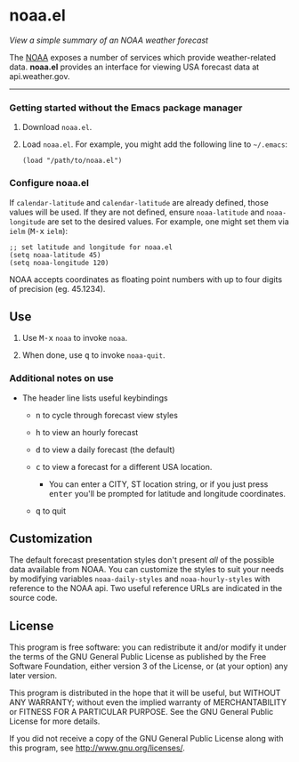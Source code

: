 # noaa.el

*View a simple summary of an NOAA weather forecast*

The [NOAA](http://www.noaa.gov) exposes a number of services which
provide weather-related data. **noaa.el** provides an interface for
viewing USA forecast data at api.weather.gov.

---

### Getting started without the Emacs package manager

1. Download `noaa.el`.

2. Load `noaa.el`. For example, you might add the following line to `~/.emacs`:

    `(load "/path/to/noaa.el")`

### Configure noaa.el

If `calendar-latitude` and `calendar-latitude` are already defined, those values will be used. If they are not defined, ensure `noaa-latitude` and `noaa-longitude` are set to the desired values. For example, one might set them via `ielm` (<kbd>M-x</kbd> `ielm`):

    ;; set latitude and longitude for noaa.el
	(setq noaa-latitude 45)
	(setq noaa-longitude 120)

NOAA accepts coordinates as floating point numbers with up to four
digits of precision (eg. 45.1234).

## Use

1. Use <kbd>M-x</kbd> `noaa` to invoke `noaa`.

2. When done, use <kbd>q</kbd> to invoke `noaa-quit`.

### Additional notes on use

- The header line lists useful keybindings

  - <kbd>n</kbd> to cycle through forecast view styles

  - <kbd>h</kbd> to view an hourly forecast

  - <kbd>d</kbd> to view a daily forecast (the default)

  - <kbd>c</kbd> to view a forecast for a different USA location.

    - You can enter a CITY, ST location string, or if you just press
      <kbd>enter</kbd> you'll be prompted for latitude and longitude
      coordinates.

  - <kbd>q</kbd> to quit

## Customization

The default forecast presentation styles don't present *all* of the
possible data available from NOAA. You can customize the styles to
suit your needs by modifying variables `noaa-daily-styles` and
`noaa-hourly-styles` with reference to the NOAA api. Two useful
reference URLs are indicated in the source code.

## License

This program is free software: you can redistribute it and/or modify it under the terms of the GNU General Public License as published by the Free Software Foundation, either version 3 of the License, or (at your option) any later version.

This program is distributed in the hope that it will be useful, but WITHOUT ANY WARRANTY; without even the implied warranty of MERCHANTABILITY or FITNESS FOR A PARTICULAR PURPOSE. See the GNU General Public License for more details.

If you did not receive a copy of the GNU General Public License along with this program, see http://www.gnu.org/licenses/.
